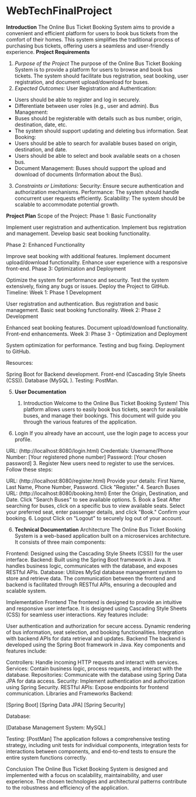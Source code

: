 # WebTechFinalProject
**Introduction**
The Online Bus Ticket Booking System aims to provide a convenient and efficient platform for users to book bus tickets from the comfort of their homes. This system simplifies the traditional process of purchasing bus tickets, offering users a seamless and user-friendly experience.
 **Project Requirements**
 1. _Purpose of the Project_
 The purpose of the Online Bus Ticket Booking System is to provide a platform for users to browse and book bus tickets. The system should facilitate bus registration, seat booking, user registration, and document upload/download for buses.
2. _Expected Outcomes:_
   User Registration and Authentication:
- Users should be able to register and log in securely.
- Differentiate between user roles (e.g., user and admin).
  Bus Management:
- Buses should be registerable with details such as bus number, origin, destination, date, etc.
- The system should support updating and deleting bus information.
  Seat Booking:
- Users should be able to search for available buses based on origin, destination, and date.
- Users should be able to select and book available seats on a chosen bus.
- Document Management:
Buses should support the upload and download of documents (Information about the Bus).
3. _Constraints or Limitations:_
Security: Ensure secure authentication and authorization mechanisms.
Performance: The system should handle concurrent user requests efficiently.
Scalability: The system should be scalable to accommodate potential growth.

**Project Plan**
Scope of the Project:
Phase 1: Basic Functionality

Implement user registration and authentication.
Implement bus registration and management.
Develop basic seat booking functionality.

Phase 2: Enhanced Functionality

Improve seat booking with additional features.
Implement document upload/download functionality.
Enhance user experience with a responsive front-end.
Phase 3: Optimization and Deployment

Optimize the system for performance and security.
Test the system extensively, fixing any bugs or issues.
Deploy the Project to GitHub.
Timeline:
Week 1: Phase 1 Development

User registration and authentication.
Bus registration and basic management.
Basic seat booking functionality.
Week 2: Phase 2 Development

Enhanced seat booking features.
Document upload/download functionality.
Front-end enhancements.
Week 3: Phase 3 - Optimization and Deployment

System optimization for performance.
Testing and bug fixing.
Deployment to GitHub.

Resources:

Spring Boot for Backend development.
Front-end (Cascading Style Sheets (CSS)).
Database (MySQL ).
Testing: PostMan. 

5. **User Documentation**
   1. Introduction <a name="introduction"></a>
Welcome to the Online Bus Ticket Booking System! This platform allows users to easily book bus tickets, search for available buses, and manage their bookings. This document will guide you through the various features of the application.

2. Login <a name="login"></a>
If you already have an account, use the login page to access your profile.

URL: (http://localhost:8080/login.html)
Credentials:
Username/Phone Number: [Your registered phone number]
Password: [Your chosen password]
3. Register <a name="register"></a>
New users need to register to use the services. Follow these steps:

URL: (http://localhost:8080/register.html)
Provide your details: First Name, Last Name, Phone Number, Password.
Click "Register."
4. Search Buses <a name="search-buses"></a>
URL: (http://localhost:8080/booking.html)
Enter the Origin, Destination, and Date.
Click "Search Buses" to see available options.
5. Book a Seat <a name="book-a-seat"></a>
After searching for buses, click on a specific bus to view available seats.
Select your preferred seat, enter passenger details, and click "Book."
Confirm your booking.
6.  Logout <a name="logout"></a>
Click on "Logout" to securely log out of your account.

6. **Technical Documentation**
   Architecture
The Online Bus Ticket Booking System is a web-based application built on a microservices architecture. It consists of three main components:

Frontend: Designed using the Cascading Style Sheets (CSS)) for the user interface.
Backend: Built using the Spring Boot framework in Java. It handles business logic, communicates with the database, and exposes RESTful APIs.
Database: Utilizes  MySql  database management system to store and retrieve data.
The communication between the frontend and backend is facilitated through RESTful APIs, ensuring a decoupled and scalable system.

Implementation
Frontend
The frontend is designed to provide an intuitive and responsive user interface. It is designed using Cascading Style Sheets (CSS) for seamless user interactions. Key features include:

User authentication and authorization for secure access.
Dynamic rendering of bus information, seat selection, and booking functionalities.
Integration with backend APIs for data retrieval and updates.
Backend
The backend is developed using the Spring Boot framework in Java. Key components and features include:

Controllers: Handle incoming HTTP requests and interact with services.
Services: Contain business logic, process requests, and interact with the database.
Repositories: Communicate with the database using Spring Data JPA for data access.
Security: Implement authentication and authorization using Spring Security.
RESTful APIs: Expose endpoints for frontend communication.
Libraries and Frameworks
Backend:

[Spring Boot]
[Spring Data JPA]
[Spring Security]

Database:

[Database Management System: MySQL]


Testing: [PostMan]
The application follows a comprehensive testing strategy, including unit tests for individual components, integration tests for interactions between components, and end-to-end tests to ensure the entire system functions correctly.


Conclusion
The Online Bus Ticket Booking System is designed and implemented with a focus on scalability, maintainability, and user experience. The chosen technologies and architectural patterns contribute to the robustness and efficiency of the application.
